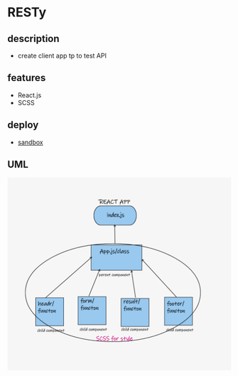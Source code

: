 # RESTy

## description 
- create client app tp to test API 

## features
- React.js
- SCSS
## deploy
- [sandbox](https://codesandbox.io/s/dreamy-shirley-od4g3?file=/src/components/form/form.scss)

## UML 
![](wb.png)